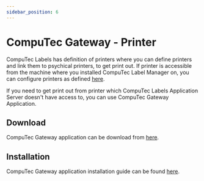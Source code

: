 ```yaml
---
sidebar_position: 6
---
```


# CompuTec Gateway - Printer

CompuTec Labels has definition of printers where you can define printers and link them to psychical printers, to get print out. If printer is accessible from the machine where you installed CompuTec Label Manager on, you can configure printers as defined [here](setup/configuration/general-configuration#printers).

If you need to get print out from printer which CompuTec Labels Application Server doesn't have access to, you can use CompuTec Gateway Application.



## Download

CompuTec Gateway application can be download from [here](https://computec-docs.pages.dev/pdc/administrator-guide/weight-scales-integration/gateway-service-installation).
<!-- TODO: Replacement above Link to path -->

## Installation

CompuTec Gateway application installation guide can be found [here](https://computec-docs.pages.dev/pdc/releases/downloads#computec-gateway-service).
<!-- TODO: Replacement above Link to path -->